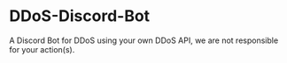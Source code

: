 # DDoS-Discord-Bot
A Discord Bot for DDoS ​​using your own DDoS API, we are not responsible for your action(s).
